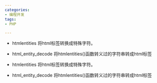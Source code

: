 ```yaml
---
categories: 
- 编程开发
tags:
- PHP

---
```


* htmlentities 将html标签转换成特殊字符。

* html_entity_decode 将htmlentities()函数转义过的字符串转成html标签

<!--more-->

* htmlentities 将html标签转换成特殊字符。

* html_entity_decode 将htmlentities()函数转义过的字符串转成html标签